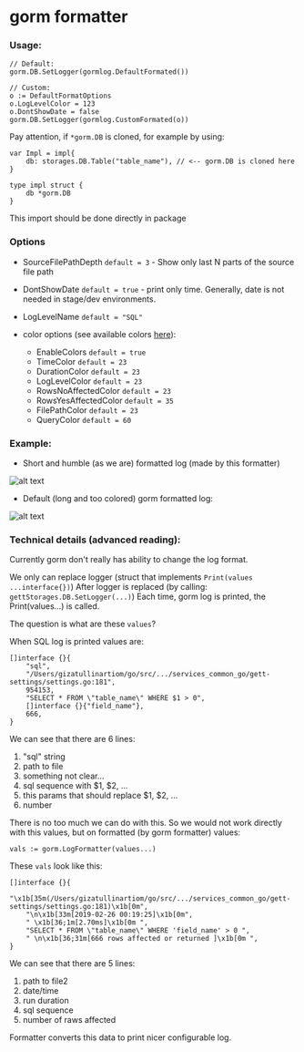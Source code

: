 # gorm formatter


### Usage:


```
// Default:
gorm.DB.SetLogger(gormlog.DefaultFormated())

// Custom:
o := DefaultFormatOptions
o.LogLevelColor = 123
o.DontShowDate = false
gorm.DB.SetLogger(gormlog.CustomFormated(o))
```


Pay attention, if `*gorm.DB` is cloned, for example by using:
```
var Impl = impl{
    db: storages.DB.Table("table_name"), // <-- gorm.DB is cloned here
}

type impl struct {
    db *gorm.DB
}
```
This import should be done directly in package


### Options

- SourceFilePathDepth  `default = 3` - Show only last N parts of the source
file path

- DontShowDate         `default = true` - print only time. Generally, date is not needed
in stage/dev environments.

- LogLevelName         `default = "SQL"`

- color options (see available colors [here](https://github.com/artiomgiza/go-color-256)):
    - EnableColors         `default = true`
    - TimeColor            `default = 23`
    - DurationColor        `default = 23`
    - LogLevelColor        `default = 23`
    - RowsNoAffectedColor  `default = 23`
    - RowsYesAffectedColor `default = 35`
    - FilePathColor        `default = 23`
    - QueryColor           `default = 60`


### Example:

- Short and humble (as we are) formatted log (made by this formatter)

![alt text](https://github.com/gtforge/rex_common/blob/master/gorm_log/readme_files/logart_gorm_formatter.png "Example")

- Default (long and too colored) gorm formatted log:

![alt text](https://github.com/gtforge/rex_common/blob/master/gorm_log/readme_files/default_gorm_formatter.png "Example")


### Technical details (advanced reading):

Currently gorm don't really has ability to change the log format.

We only can replace logger (struct that implements `Print(values ...interface{})`)
After logger is replaced (by calling: `gettStorages.DB.SetLogger(...)`)
Each time, gorm log is printed, the  Print(values...) is called.

The question is what are these `values`?

When SQL log is printed values are:
```
[]interface {}{
    "sql",
    "/Users/gizatullinartiom/go/src/.../services_common_go/gett-settings/settings.go:181",
    954153,
    "SELECT * FROM \"table_name\" WHERE $1 > 0",
    []interface {}{"field_name"},
    666,
}
```

We can see that there are 6 lines:

1. "sql" string
2. path to file
3. something not clear...
4. sql sequence with $1, $2, ...
5. this params that should replace $1, $2, ...
6. number

There is no too much we can do with this. So we would not work directly
with this values, but on formatted (by gorm formatter) values:

```
vals := gorm.LogFormatter(values...)
```

These `vals` look like this:
```
[]interface {}{
    "\x1b[35m(/Users/gizatullinartiom/go/src/.../services_common_go/gett-settings/settings.go:181)\x1b[0m",
    "\n\x1b[33m[2019-02-26 00:19:25]\x1b[0m",
    " \x1b[36;1m[2.70ms]\x1b[0m ",
    "SELECT * FROM \"table_name\" WHERE 'field_name' > 0 ",
    " \n\x1b[36;31m[666 rows affected or returned ]\x1b[0m ",
}
```


We can see that there are 5 lines:

1. path to file2
2. date/time
3. run duration
4. sql sequence
5. number of raws affected

Formatter converts this data to print nicer configurable log.

